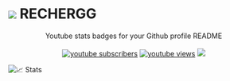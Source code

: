  # ![ ](https://cdn.discordapp.com/emojis/714536344751177768.gif?size=96&quality=lossless) RECHERGG
 
 <p align="center">
    Youtube stats badges for your Github profile README
    <br />
    <br />
    <a href="https://www.youtube.com/channel/UCk017SA5PcXeyKoVmX8tuRg?sub_confirmation=1">
      <img alt="youtube subscribers" title="Subscribe to my YouTube channel" src="[https://freshidea.com/jonah/youtube-api/subscribers-badge.php?label=Subscribers&style=for-the-badge&color=red&labelColor=ce4630](https://github-readme-youtube-stats.herokuapp.com/subscribers/index.php?id=UCk017SA5PcXeyKoVmX8tuRg&key=AIzaSyDtU9WEcnMNliQoHcOSmDAue7AVm3p86NA)"/></a> 
    <a href="https://www.youtube.com/channel/UCk017SA5PcXeyKoVmX8tuRg">
      <img alt="youtube views" title="YouTube views" src="[https://freshidea.com/jonah/youtube-api/view-count-badge.php?label=View+Count&style=for-the-badge&color=blue&labelColor=0b689d](https://github-readme-youtube-stats.herokuapp.com/views/index.php?id=UCk017SA5PcXeyKoVmX8tuRg&key=AIzaSyDtU9WEcnMNliQoHcOSmDAue7AVm3p86NA)"/></a>
  <a href="https://bluepearlcasino.de/discord" alt="BluePearlCasino (Minecraft Casino) Discord">
    <img src="https://img.shields.io/discord/836267552136233002?color=7289DA&labelColor=4a64bd&logo=discord&logoColor=white&style=for-the-badge"/></a>
  </p>

![📈 Stats](https://github-readme-stats.vercel.app/api?username=rechergg&show_icons=true&theme=radical)
